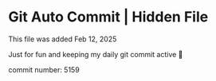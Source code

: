# Git Auto Commit | Hidden File

This file was added Feb 12, 2025

Just for fun and keeping my daily git commit active 🤪

commit number: 5159
